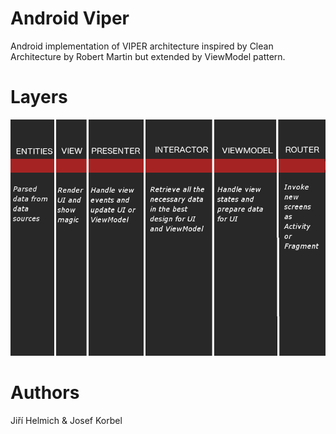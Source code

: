 # Android Viper

Android implementation of VIPER architecture inspired by Clean Architecture by Robert Martin but extended by ViewModel pattern.

# Layers

![Alt text](/architecture_layers.jpg)


# Authors

Jiří Helmich & Josef Korbel